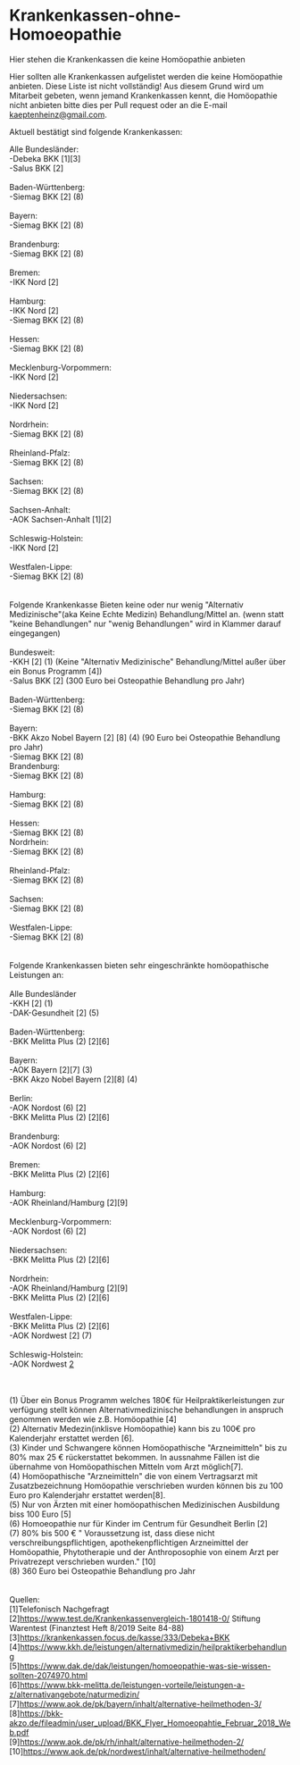# Krankenkassen-ohne-Homoeopathie
Hier stehen die Krankenkassen die keine Homöopathie anbieten <br/>

Hier sollten alle Krankenkassen aufgelistet werden die keine Homöopathie anbieten. Diese Liste ist nicht vollständig! Aus diesem Grund wird um Mitarbeit gebeten, wenn jemand Krankenkassen kennt, die Homöopathie nicht anbieten bitte dies per Pull request oder an die E-mail kaeptenheinz@gmail.com.<br/>

Aktuell bestätigt sind folgende Krankenkassen:<br/>

Alle Bundesländer: <br/>
-Debeka BKK  [1][3]  <br/>
-Salus BKK [2] <br/>
<br/>
Baden-Württenberg: <br/>
-Siemag BKK [2] (8) <br/>
<br/>
Bayern: <br/>
-Siemag BKK [2] (8) <br/>
<br/>
Brandenburg:<br/> 
-Siemag BKK [2] (8)  <br/>
 <br/>
Bremen:<br/>
-IKK Nord [2]  <br/>
<br/>
Hamburg: <br/>
-IKK Nord [2] <br/>
-Siemag BKK [2] (8)  <br/>
<br/>
Hessen:<br/>
-Siemag BKK [2] (8)  <br/>
 <br/>
Mecklenburg-Vorpommern:<br/>
-IKK Nord [2] <br/>
<br/>
Niedersachsen: <br/>
-IKK Nord [2] <br/>
<br/>
Nordrhein: <br/>
-Siemag BKK [2] (8)  <br/>
<br/>
Rheinland-Pfalz: <br/>
-Siemag BKK [2] (8)  <br/>
 <br/>
Sachsen: <br/>
-Siemag BKK [2] (8)  <br/>
 <br/>
Sachsen-Anhalt: <br/>
-AOK Sachsen-Anhalt [1][2] <br/>
<br/>
Schleswig-Holstein: <br/>
-IKK Nord [2] <br/>
<br/>
Westfalen-Lippe: <br/>
-Siemag BKK [2] (8) <br/>
<br/>
<br/>
Folgende Krankenkasse Bieten keine oder nur wenig "Alternativ Medizinische"(aka Keine Echte Medizin) Behandlung/Mittel an. 
(wenn statt "keine Behandlungen" nur "wenig Behandlungen" wird in Klammer darauf eingegangen)  
<br/>
Bundesweit: <br/>
-KKH [2] (1)  (Keine "Alternativ Medizinische" Behandlung/Mittel außer über ein Bonus Programm [4])<br/>
-Salus BKK [2] (300 Euro bei Osteopathie Behandlung pro Jahr)  <br/>
<br/>
Baden-Württenberg: <br/>
-Siemag BKK [2]  (8) <br/>
 <br/>
Bayern:<br/>
-BKK Akzo Nobel Bayern [2] [8]  (4) (90 Euro bei Osteopathie Behandlung pro Jahr)  <br/>
-Siemag BKK [2]  (8) <br/>
Brandenburg:<br/> 
-Siemag BKK [2] (8) <br/>
 <br/>
Hamburg: <br/>
-Siemag BKK [2] (8) <br/>
 <br/>
Hessen:<br/>
-Siemag BKK [2] (8) <br/>
Nordrhein: <br/>
-Siemag BKK [2] (8) <br/>
<br/>
Rheinland-Pfalz: <br/>
-Siemag BKK [2] (8) <br/>
 <br/>
 Sachsen: <br/>
-Siemag BKK [2] (8) <br/>
<br/>
Westfalen-Lippe: <br/>
-Siemag BKK [2] (8) <br/>
<br/>
<br/>
Folgende Krankenkassen bieten sehr eingeschränkte homöopathische Leistungen an: <br/>
<br/>
Alle Bundesländer<br/>
-KKH [2] (1) <br/>
-DAK-Gesundheit [2] (5)   <br/>
<br/>
Baden-Württenberg: <br/>
-BKK Melitta Plus (2) [2][6]<br/>
 <br/>
Bayern: <br/>
-AOK Bayern [2][7] (3) <br/>
-BKK Akzo Nobel Bayern [2][8] (4) <br/>
<br/>
Berlin:<br/>
-AOK Nordost (6)  [2] <br/>
-BKK Melitta Plus (2) [2][6] <br/>
<br/>
Brandenburg: <br/>
-AOK Nordost (6)  [2] <br/>
<br/>
Bremen:<br/>
-BKK Melitta Plus (2) [2][6]  <br/>
<br/>
Hamburg: <br/>
-AOK Rheinland/Hamburg  [2][9] <br/>
<br/>
Mecklenburg-Vorpommern: <br/>
-AOK Nordost (6)  [2]<br/>
<br/>
Niedersachsen: <br/>
-BKK Melitta Plus (2) [2][6]  <br/>
<br/>
Nordrhein: <br/>
-AOK Rheinland/Hamburg  [2][9] <br/>
-BKK Melitta Plus (2) [2][6]  <br/>
 <br/>
 Westfalen-Lippe: <br/>
-BKK Melitta Plus (2) [2][6]  <br/>
-AOK Nordwest [2] (7) <br/>
 <br/>
Schleswig-Holstein: <br/>
-AOK Nordwest [2](7) <br/>
<br/>
<br/>

(1) Über ein Bonus Programm welches 180€ für Heilpraktikerleistungen zur verfügung stellt können Alternativmedizinische behandlungen in anspruch genommen werden wie z.B. Homöopathie [4] <br/>
(2) Alternativ Medezin(inklisve Homöopathie) kann bis zu 100€ pro Kalenderjahr erstattet werden [6]. <br/>
(3) Kinder und Schwangere  können Homöopathische "Arzneimitteln" bis zu 80% max 25 € rückerstattet bekommen. In aussnahme Fällen ist die übernahme von Homöopathischen Mitteln vom Arzt möglich[7]. <br/>
(4)  Homöopathische "Arzneimitteln" die von einem Vertragsarzt mit Zusatzbezeichnung Homöopathie verschrieben wurden können bis zu 100 Euro pro Kalenderjahr erstattet werden[8]. <br/>
(5) Nur von Ärzten mit einer homöopathischen Medizinischen Ausbildung biss 100 Euro [5]<br/>
(6) Homoeopathie nur für Kinder im Centrum für Gesundheit Berlin [2]  <br/>
(7) 80% bis 500 € " Voraussetzung ist, dass diese nicht verschreibungspflichtigen, apothekenpflichtigen Arzneimittel der Homöopathie, Phytotherapie und der Anthroposophie von einem Arzt per Privatrezept verschrieben wurden." [10] <br/>
(8) 360 Euro bei Osteopathie Behandlung pro Jahr <br/>
<br/>
<br/>
Quellen:<br/>
[1]Telefonisch Nachgefragt <br/>
[2]https://www.test.de/Krankenkassenvergleich-1801418-0/  Stiftung Warentest (Finanztest Heft 8/2019 Seite 84-88) <br/>
[3]https://krankenkassen.focus.de/kasse/333/Debeka+BKK <br/>
[4]https://www.kkh.de/leistungen/alternativmedizin/heilpraktikerbehandlung<br/>
[5]https://www.dak.de/dak/leistungen/homoeopathie-was-sie-wissen-sollten-2074970.html<br/>
[6]https://www.bkk-melitta.de/leistungen-vorteile/leistungen-a-z/alternativangebote/naturmedizin/ <br/>
[7]https://www.aok.de/pk/bayern/inhalt/alternative-heilmethoden-3/<br/>
[8]https://bkk-akzo.de/fileadmin/user_upload/BKK_Flyer_Homoeopahtie_Februar_2018_Web.pdf<br/>
[9]https://www.aok.de/pk/rh/inhalt/alternative-heilmethoden-2/<br/>
[10]https://www.aok.de/pk/nordwest/inhalt/alternative-heilmethoden/

